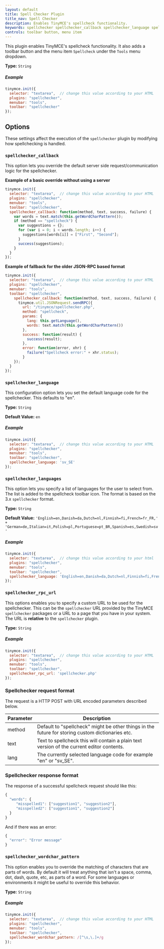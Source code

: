 ```yaml
---
layout: default
title: Spell Checker Plugin
title_nav: Spell Checker
description: Enables TinyMCE's spellcheck functionality.
keywords: spellchecker spellchecker_callback spellchecker_language spellchecker_languages spellchecker_rpc_url spellchecker_wordchar_pattern
controls: toolbar button, menu item
---
```


This plugin enables TinyMCE's spellcheck functionality. It also adds a toolbar button and the menu item `Spellcheck` under the `Tools` menu dropdown.

**Type:** `String`

##### Example

```js
tinymce.init({
  selector: "textarea",  // change this value according to your HTML
  plugins: "spellchecker",
  menubar: "tools",
  toolbar: "spellchecker"
});
```

## Options

These settings affect the execution of the `spellchecker` plugin by modifying how spellchecking is handled.

### `spellchecker_callback`

This option lets you override the default server side request/communication logic for the spellchecker.

**Example of a basic override without using a server**

```js
tinymce.init({
  selector: "textarea",  // change this value according to your HTML
  plugins: "spellchecker",
  menubar: "tools",
  toolbar: "spellchecker",
  spellchecker_callback: function(method, text, success, failure) {
    var words = text.match(this.getWordCharPattern());
    if (method == "spellcheck") {
      var suggestions = {};
      for (var i = 0; i < words.length; i++) {
        suggestions[words[i]] = ["First", "Second"];
      }
      success(suggestions);
    }
  }
});
```

**Example of fallback for the older JSON-RPC based format**

```js
tinymce.init({
  selector: "textarea",  // change this value according to your HTML
  plugins: "spellchecker",
  menubar: "tools",
  toolbar: "spellchecker",
    spellchecker_callback: function(method, text, success, failure) {
      tinymce.util.JSONRequest.sendRPC({
        url: "/tinymce/spellchecker.php",
        method: "spellcheck",
        params: {
          lang: this.getLanguage(),
          words: text.match(this.getWordCharPattern())
        },
        success: function(result) {
          success(result);
        },
        error: function(error, xhr) {
          failure("Spellcheck error:" + xhr.status);
        }
    });
  }
});
```

### `spellchecker_language`

This configuration option lets you set the default language code for the spellchecker. This defaults to "en".

**Type:** `String`

**Default Value:**  `en`

##### Example

```js
tinymce.init({
  selector: "textarea",  // change this value according to your HTML
  plugins: "spellchecker",
  menubar: "tools",
  toolbar: "spellchecker",
  spellchecker_language: 'sv_SE'
});
```

### `spellchecker_languages`

This option lets you specify a list of languages for the user to select from. The list is added to the spellcheck toolbar icon. The format is based on the 3.x `spellchecker` format.

**Type:** `String`

**Default Value:** `'English=en,Danish=da,Dutch=nl,Finnish=fi,French=fr_FR,' +
    'German=de,Italian=it,Polish=pl,Portuguese=pt_BR,Spanish=es,Swedish=sv'`

##### Example

```js
tinymce.init({
  selector: "textarea",  // change this value according to your html
  plugins: "spellchecker",
  menubar: "tools",
  toolbar: "spellchecker",
  spellchecker_language: 'English=en,Danish=da,Dutch=nl,Finnish=fi,French=fr_FR,' + 'German=de,Italian=it,Polish=pl,Portuguese=pt_BR,Spanish=es,Swedish=sv'
});
```

### `spellchecker_rpc_url`

This options enables you to specify a custom URL to be used for the spellchecker. This can be the `spellchecker` URL provided by the TinyMCE `spellchecker` packages or a URL to a page that you have in your system. The URL is **relative** to the `spellchecker` plugin.

**Type:** `String`

##### Example

```js
tinymce.init({
  selector: "textarea",  // change this value according to your HTML
  plugins: "spellchecker",
  menubar: "tools",
  toolbar: "spellchecker",
  spellchecker_rpc_url: 'spellchecker.php'
});
```

### Spellchecker request format

The request is a HTTP POST with URL encoded parameters described below.

| Parameter | Description |
|-----------|-------------|
| method    | Default to "spellcheck" might be other things in the future for storing custom dictionaries etc. |
| text      | Text to spellcheck this will contain a plain text version of the current editor contents. |
| lang      | The currently selected language code for example "en" or "sv_SE". |

### Spellchecker response format

The response of a successful spellcheck request should like this:

```js
{
  "words": {
     "misspelled1": ["suggestion1", "suggestion2"],
     "misspelled2": ["suggestion1", "suggestion2"]
  }
}
```

And if there was an error:

```js
{
  "error": "Error message"
}
```

### `spellchecker_wordchar_pattern`

This option enables you to override the matching of characters that are parts of words. By default it will treat anything that isn't a space, comma, dot, dash, quote, etc, as parts of a word. For some languages or environments it might be useful to override this behavior.

**Type:** `String`

##### Example

```js
tinymce.init({
  selector: "textarea",  // change this value according to your HTML
  plugins: "spellchecker",
  menubar: "tools",
  toolbar: "spellchecker",
  spellchecker_wordchar_pattern: /[^\s,\.]+/g
});
```
